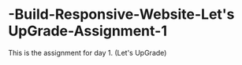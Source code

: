 # -Build-Responsive-Website-Let's UpGrade-Assignment-1
This is the assignment for day 1. (Let's UpGrade)
